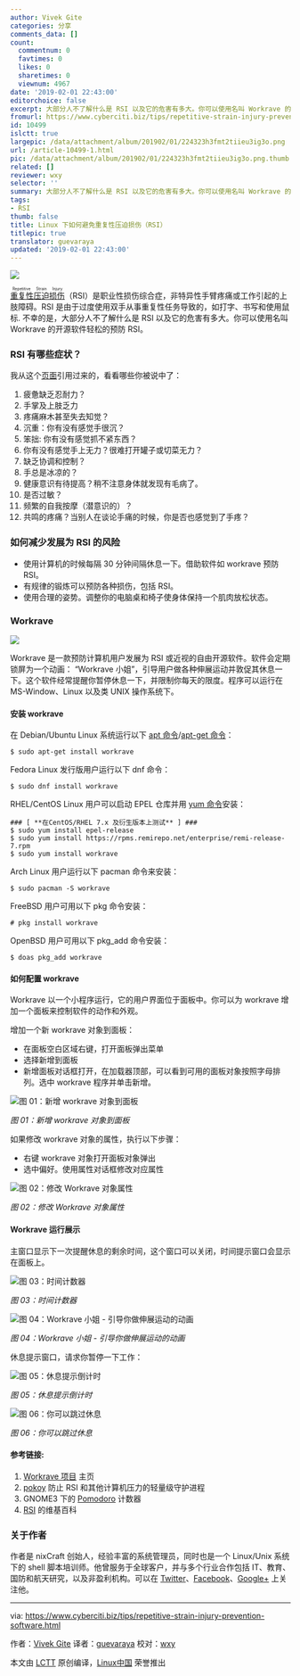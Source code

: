 ```yaml
---
author: Vivek Gite
categories: 分享
comments_data: []
count:
  commentnum: 0
  favtimes: 0
  likes: 0
  sharetimes: 0
  viewnum: 4967
date: '2019-02-01 22:43:00'
editorchoice: false
excerpt: 大部分人不了解什么是 RSI 以及它的危害有多大。你可以使用名叫 Workrave 的开源软件轻松的预防 RSI。
fromurl: https://www.cyberciti.biz/tips/repetitive-strain-injury-prevention-software.html
id: 10499
islctt: true
largepic: /data/attachment/album/201902/01/224323h3fmt2tiieu3ig3o.png
url: /article-10499-1.html
pic: /data/attachment/album/201902/01/224323h3fmt2tiieu3ig3o.png.thumb.jpg
related: []
reviewer: wxy
selector: ''
summary: 大部分人不了解什么是 RSI 以及它的危害有多大。你可以使用名叫 Workrave 的开源软件轻松的预防 RSI。
tags:
- RSI
thumb: false
title: Linux 下如何避免重复性压迫损伤（RSI）
titlepic: true
translator: guevaraya
updated: '2019-02-01 22:43:00'
---
```


![](/data/attachment/album/201902/01/224323h3fmt2tiieu3ig3o.png)


 


<ruby> <a href="https://en.wikipedia.org/wiki/Repetitive_strain_injury">  重复性压迫损伤 </a> <rt>  Repetitive Strain Injury </rt></ruby>（RSI）是职业性损伤综合症，非特异性手臂疼痛或工作引起的上肢障碍。RSI 是由于过度使用双手从事重复性任务导致的，如打字、书写和使用鼠标. 不幸的是，大部分人不了解什么是 RSI 以及它的危害有多大。你可以使用名叫 Workrave 的开源软件轻松的预防 RSI。


### RSI 有哪些症状？


我从这个[页面](https://web.eecs.umich.edu/%7Ecscott/rsi.html##symptoms)引用过来的，看看哪些你被说中了：


1. 疲惫缺乏忍耐力？
2. 手掌及上肢乏力
3. 疼痛麻木甚至失去知觉？
4. 沉重：你有没有感觉手很沉？
5. 笨拙: 你有没有感觉抓不紧东西？
6. 你有没有感觉手上无力？很难打开罐子或切菜无力？
7. 缺乏协调和控制？
8. 手总是冰凉的？
9. 健康意识有待提高？稍不注意身体就发现有毛病了。
10. 是否过敏？
11. 频繁的自我按摩（潜意识的）？
12. 共鸣的疼痛？当别人在谈论手痛的时候，你是否也感觉到了手疼？


### 如何减少发展为 RSI 的风险


* 使用计算机的时候每隔 30 分钟间隔休息一下。借助软件如 workrave 预防 RSI。
* 有规律的锻炼可以预防各种损伤，包括 RSI。
* 使用合理的姿势。调整你的电脑桌和椅子使身体保持一个肌肉放松状态。


### Workrave


![](/data/attachment/album/201902/01/224329bmtafl1aaimliiii.jpg)


Workrave 是一款预防计算机用户发展为 RSI 或近视的自由开源软件。软件会定期锁屏为一个动画： “Workrave 小姐”，引导用户做各种伸展运动并敦促其休息一下。这个软件经常提醒你暂停休息一下，并限制你每天的限度。程序可以运行在 MS-Window、Linux 以及类 UNIX 操作系统下。


#### 安装 workrave


在 Debian/Ubuntu Linux 系统运行以下 [apt 命令](https://www.cyberciti.biz/faq/ubuntu-lts-debian-linux-apt-command-examples/)/[apt-get 命令](https://www.cyberciti.biz/tips/linux-debian-package-management-cheat-sheet.html)：



```
$ sudo apt-get install workrave
```

Fedora Linux 发行版用户运行以下 dnf 命令：



```
$ sudo dnf install workrave
```

RHEL/CentOS Linux 用户可以启动 EPEL 仓库并用 [yum 命令](https://www.cyberciti.biz/faq/rhel-centos-fedora-linux-yum-command-howto/)安装：



```
### [ **在CentOS/RHEL 7.x 及衍生版本上测试** ] ###
$ sudo yum install epel-release
$ sudo yum install https://rpms.remirepo.net/enterprise/remi-release-7.rpm
$ sudo yum install workrave
```

Arch Linux 用户运行以下 pacman 命令来安装：



```
$ sudo pacman -S workrave
```

FreeBSD 用户可用以下 pkg 命令安装：



```
# pkg install workrave
```

OpenBSD 用户可用以下 pkg\_add 命令安装：



```
$ doas pkg_add workrave
```

#### 如何配置 workrave


Workrave 以一个小程序运行，它的用户界面位于面板中。你可以为 workrave 增加一个面板来控制软件的动作和外观。


增加一个新 workrave 对象到面板：


* 在面板空白区域右键，打开面板弹出菜单
* 选择新增到面板
* 新增面板对话框打开，在加载器顶部，可以看到可用的面板对象按照字母排列。选中 workrave 程序并单击新增。


![图 01：新增 workrave 对象到面板](/data/attachment/album/201902/01/224339wla1z45z72xzb245.png)


*图 01：新增 workrave 对象到面板*


如果修改 workrave 对象的属性，执行以下步骤：


* 右键 workrave 对象打开面板对象弹出
* 选中偏好。使用属性对话框修改对应属性


![图 02：修改 Workrave 对象属性](/data/attachment/album/201902/01/224340mb97wky4ya42t936.png)


*图 02：修改 Workrave 对象属性*


#### Workrave 运行展示


主窗口显示下一次提醒休息的剩余时间，这个窗口可以关闭，时间提示窗口会显示在面板上。


![图 03：时间计数器](/data/attachment/album/201902/01/224340y9azlerqe2bvcyjv.png)


*图 03：时间计数器*


![图 04：Workrave 小姐 - 引导你做伸展运动的动画](/data/attachment/album/201902/01/224344ak88o8ekeekiogee.png)


*图 04：Workrave 小姐 - 引导你做伸展运动的动画*


休息提示窗口，请求你暂停一下工作：


![图 05：休息提示倒计时](/data/attachment/album/201902/01/224345jzcixh849xxjfoxs.gif)


*图 05：休息提示倒计时*


![图 06：你可以跳过休息](/data/attachment/album/201902/01/224345sojgbgguuqluolsf.png)


*图 06：你可以跳过休息*


#### 参考链接:


1. [Workrave 项目](http://www.workrave.org/) 主页
2. [pokoy](https://github.com/ttygde/pokoy) 防止 RSI 和其他计算机压力的轻量级守护进程
3. GNOME3 下的 [Pomodoro](http://gnomepomodoro.org) 计数器
4. [RSI](https://en.wikipedia.org/wiki/Repetitive_strain_injury) 的维基百科


### 关于作者


作者是 nixCraft 创始人，经验丰富的系统管理员，同时也是一个 Linux/Unix 系统下的 shell 脚本培训师。他曾服务于全球客户，并与多个行业合作包括 IT、教育、国防和航天研究，以及非盈利机构。可以在 [Twitter](https://twitter.com/nixcraft)、[Facebook](https://facebook.com/nixcraft)、[Google+](https://plus.google.com/+CybercitiBiz) 上关注他。




---


via: <https://www.cyberciti.biz/tips/repetitive-strain-injury-prevention-software.html>


作者：[Vivek Gite](https://www.cyberciti.biz/) 译者：[guevaraya](https://github.com/guevaraya) 校对：[wxy](https://github.com/wxy)


本文由 [LCTT](https://github.com/LCTT/TranslateProject) 原创编译，[Linux中国](https://linux.cn/) 荣誉推出